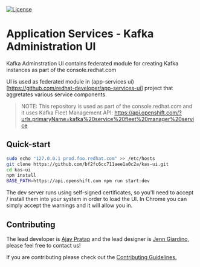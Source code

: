 [![License](https://img.shields.io/badge/license-Apache--2.0-blue.svg)](http://www.apache.org/licenses/LICENSE-2.0)


# Application Services - Kafka Administration UI

Kafka Adminstration UI contains federated module for creating Kafka instances as part of the console.redhat.com 

UI is used as federated module in (app-services ui)[https://github.com/redhat-developer/app-services-ui] project
that aggretates various service components. 

> NOTE: This repository is used as part of the console.redhat.com and it uses Kafka Fleet Management API:
https://api.openshift.com/?urls.primaryName=kafka%20service%20fleet%20manager%20service

## Quick-start

```bash
sudo echo "127.0.0.1 prod.foo.redhat.com" >> /etc/hosts
git clone https://github.com/bf2fc6cc711aee1a0c2a/kas-ui.git
cd kas-ui
npm install
BASE_PATH=https://api.openshift.com npm run start:dev
```

The dev server runs using self-signed certificates, so you'll need to accept / install them into your system in order to load the UI. In Chrome you can simply accept the warnings and it will allow you in.

## Contributing

The lead developer is [Ajay Pratap](https://github.com/ajaypratap003) and the lead designer is [Jenn Giardino](https://github.com/jgiardino), please feel free to contact us!

If you are contributing please check out the [Contributing Guidelines.](https://github.com/bf2fc6cc711aee1a0c2a/kas-ui/blob/master/CONTRIBUTING.md)


